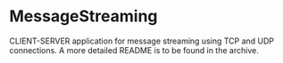 # MessageStreaming
CLIENT-SERVER application for message streaming using TCP and UDP connections. A more detailed README is to be found in the archive.
